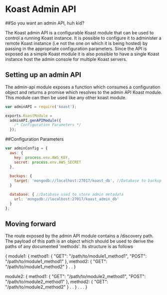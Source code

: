 # Koast Admin API

##So you want an admin API, huh kid?

The Koast admin API is a configurable Koast module that can be used to control a
running Koast instance. It is possible to configure it to administer a remote
Koast instance (i.e not the one on which it is being hosted) by passing in the
appropriate configuration parameters. Since the API is exposed as a simple Koast
module it is also possible to have a single Koast instance host the admin console
for multiple Koast servers.

## Setting up an admin API

The admin-api module exposes a function which consumes a configuration object
and returns a promise which resolves to the admin API Koast module.  This module
can then be used like any other koast module.

```javascript
var adminAPI = require('koast');

exports.KoastModule = 
  adminAPI.genAPIModule({
    /* Configuration Parameters */
  });
```
##Configuration Parameters

```javascript
var adminConfig = {
  aws: {
    key: process.env.AWS_KEY,
    secret: process.env.AWS_SECRET
  },
  
  backups: {
    target: 'mongodb://localhost:27017/koast_db', //Database to backup
  }

  database: { //Database used to store admin metadata
    url: 'mongodb://localhost:27017/koast_admin_db'
  }
};
``` 

## Moving forward

The route exposed by the admin API module contains a /discovery path. The
payload of this path is an object which should be used to derive the paths of
any documented 'methods'. Its structure is as follows

{
  module1: {
    method1: { "GET": "/path/to/module1_method1", "POST": "/path/to/module1_method1" },
    method2: { "GET": "/path/to/module1_method2" }
    .
    .
  }

  module2: {
    method1: { "GET": "/path/to/module2_method1", "POST": "/path/to/module2_method1" },
    method2: { "GET": "/path/to/module2_method2" }
    .
    .
  }
  .
  .
  .
}
